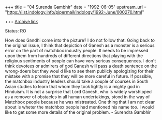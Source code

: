 +++
title = "04 Surenda Gambhir"
date = "1992-06-05"
upstream_url = "https://list.indology.info/pipermail/indology/1992-June/000270.html"

+++
[Archive link](https://list.indology.info/pipermail/indology/1992-June/000270.html)

Status: RO

How does Gandhi come into the picture? I do not follow that. Going back to the
original issue, I think that depiction of Ganesh as a monster is a serious
error on the part of matchbox industry people. It needs to be impressed upon
them from hundreds of different directions that playing with the religious
sentiments of people can have very serious consequences. I don't think
devotees or admirers of god Ganesh will pass a death sentence on the
wrong-doers but they woul d like to see them publicly apologizing for their
mistake with a promise that they will be more careful in future. If possible,
the matchbox industry leaders should take a couple of courses in South Asian
studies to learn that whom they took lightly is a mighty god in Hinduism. It
is not a surprise that Lord Ganesh, who is widely worshipped as a remover of
obstacles in all human undertakings, stood in the way of Matchbox people
because he was mistreated. One thing that I am not clear about is wheter the
matchbox people had mentioned his name too. I would like to get some more
details of the original problem. - Surendra Gambhir




